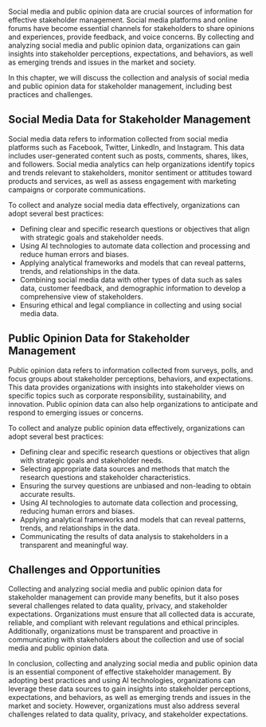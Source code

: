 
Social media and public opinion data are crucial sources of information for effective stakeholder management. Social media platforms and online forums have become essential channels for stakeholders to share opinions and experiences, provide feedback, and voice concerns. By collecting and analyzing social media and public opinion data, organizations can gain insights into stakeholder perceptions, expectations, and behaviors, as well as emerging trends and issues in the market and society.

In this chapter, we will discuss the collection and analysis of social media and public opinion data for stakeholder management, including best practices and challenges.

Social Media Data for Stakeholder Management
--------------------------------------------

Social media data refers to information collected from social media platforms such as Facebook, Twitter, LinkedIn, and Instagram. This data includes user-generated content such as posts, comments, shares, likes, and followers. Social media analytics can help organizations identify topics and trends relevant to stakeholders, monitor sentiment or attitudes toward products and services, as well as assess engagement with marketing campaigns or corporate communications.

To collect and analyze social media data effectively, organizations can adopt several best practices:

* Defining clear and specific research questions or objectives that align with strategic goals and stakeholder needs.
* Using AI technologies to automate data collection and processing and reduce human errors and biases.
* Applying analytical frameworks and models that can reveal patterns, trends, and relationships in the data.
* Combining social media data with other types of data such as sales data, customer feedback, and demographic information to develop a comprehensive view of stakeholders.
* Ensuring ethical and legal compliance in collecting and using social media data.

Public Opinion Data for Stakeholder Management
----------------------------------------------

Public opinion data refers to information collected from surveys, polls, and focus groups about stakeholder perceptions, behaviors, and expectations. This data provides organizations with insights into stakeholder views on specific topics such as corporate responsibility, sustainability, and innovation. Public opinion data can also help organizations to anticipate and respond to emerging issues or concerns.

To collect and analyze public opinion data effectively, organizations can adopt several best practices:

* Defining clear and specific research questions or objectives that align with strategic goals and stakeholder needs.
* Selecting appropriate data sources and methods that match the research questions and stakeholder characteristics.
* Ensuring the survey questions are unbiased and non-leading to obtain accurate results.
* Using AI technologies to automate data collection and processing, reducing human errors and biases.
* Applying analytical frameworks and models that can reveal patterns, trends, and relationships in the data.
* Communicating the results of data analysis to stakeholders in a transparent and meaningful way.

Challenges and Opportunities
----------------------------

Collecting and analyzing social media and public opinion data for stakeholder management can provide many benefits, but it also poses several challenges related to data quality, privacy, and stakeholder expectations. Organizations must ensure that all collected data is accurate, reliable, and compliant with relevant regulations and ethical principles. Additionally, organizations must be transparent and proactive in communicating with stakeholders about the collection and use of social media and public opinion data.

In conclusion, collecting and analyzing social media and public opinion data is an essential component of effective stakeholder management. By adopting best practices and using AI technologies, organizations can leverage these data sources to gain insights into stakeholder perceptions, expectations, and behaviors, as well as emerging trends and issues in the market and society. However, organizations must also address several challenges related to data quality, privacy, and stakeholder expectations.
